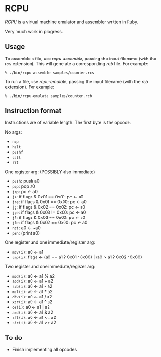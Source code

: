 # RCPU

_RCPU_ is a virtual machine emulator and assembler written in Ruby.

Very much work in progress.

## Usage

To assemble a file, use _rcpu-assemble_, passing the input filename (with the _rcs_ extension). This will generate a corresponding _rcb_ file. For example:

	% ./bin/rcpu-assemble samples/counter.rcs

To run a file, use _rcpu-emulate_, passing the input filename (with the _rcb_ extension). For example:

	% ./bin/rcpu-emulate samples/counter.rcb

## Instruction format

Instructions are of variable length. The first byte is the opcode.

No args:

* `nop`
* `halt`
* `pushf`
* `call`
* `ret`

One register arg: (POSSIBLY also immediate)

* `push`: push a0
* `pop`:  pop a0
* `jmp`:  pc ← a0
* `je`:   if flags & 0x01 == 0x01: pc ← a0
* `jne`:  if flags & 0x01 == 0x00: pc ← a0
* `jg`:   if flags & 0x02 == 0x02: pc ← a0
* `jge`:  if flags & 0x03 != 0x00: pc ← a0
* `jl`:   if flags & 0x03 == 0x00: pc ← a0
* `jle`:  if flags & 0x02 == 0x00: pc ← a0
* `not`:  a0 ← ~a0
* `prn`:  (print a0)

One register and one immediate/register arg:

* `mov(i)`: a0 ← a1
* `cmp(i)`: flags ← (a0 == a1 ? 0x01 : 0x00) | (a0 > a1 ? 0x02 : 0x00)

Two register and one immediate/register arg:

* `mod(i)`: a0 ← a1 % a2
* `add(i)`: a0 ← a1 + a2
* `sub(i)`: a0 ← a1 - a2
* `mul(i)`: a0 ← a1 * a2
* `div(i)`: a0 ← a1 / a2
* `xor(i)`: a0 ← a1 ^ a2
* `or(i)`:  a0 ← a1 | a2
* `and(i)`: a0 ← a1 & a2
* `shl(i)`: a0 ← a1 << a2
* `shr(i)`: a0 ← a1 >> a2

## To do

* Finish implementing all opcodes
